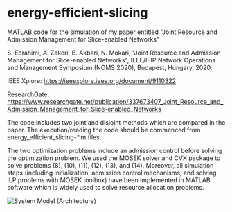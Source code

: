 # energy-efficient-slicing
MATLAB code for the simulation of my paper entitled "Joint Resource and Admission Management for Slice-enabled Networks"

S. Ebrahimi, A. Zakeri, B. Akbari, N. Mokari, "Joint Resource and Admission Management for Slice-enabled Networks",  IEEE/IFIP Network Operations and Management Symposium (NOMS 2020), Budapest, Hungary, 2020.

IEEE Xplore:
https://ieeexplore.ieee.org/document/9110322

ResearchGate:
https://www.researchgate.net/publication/337673407_Joint_Resource_and_Admission_Management_for_Slice-enabled_Networks

The code includes two joint and disjoint methods which are compared in the paper. The execution/reading the code should be commenced from energy_efficient_slicing-*.m files.

The two optimization problems include an admission control before solving the optimization problem. We used the MOSEK solver and CVX package to solve problems (8), (10), (11), (12), (13), and (14).
Moreover, all simulation steps (including initialization, admission control mechanisms, and solving ILP problems with MOSEK toolbox) have been implemented in MATLAB software which is widely used to solve resource allocation problems.

![System Model (Architecture)](https://github.com/[username]/[reponame]/blob/[branch]/figures/1-Network%20architecture%20of%20the%20CSP%20in%20our%20system%20model.png?raw=true)
